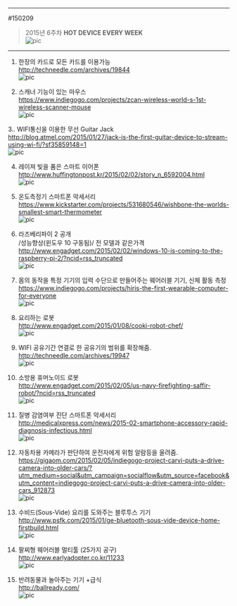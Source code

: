               
---                
#150209             
> 2015년 6주차 **HOT DEVICE EVERY WEEK**               
![pic](../image/MAIN.png)               
                  
---              
  
  
1. 한장의 카드로 모든 카드를 이용가능  
http://techneedle.com/archives/19844  
![pic](../image/150208/1.jpg)  
  
2. 스캐너 기능이 있는 마우스  
https://www.indiegogo.com/projects/zcan-wireless-world-s-1st-wireless-scanner-mouse  
![pic](../image/150208/2.PNG)  
  
3.. WIFI통신을 이용한 무선 Guitar Jack  
http://blog.atmel.com/2015/01/27/jack-is-the-first-guitar-device-to-stream-using-wi-fi/?sf35859148=1  
![pic](../image/150208/3.jpg)  
  
4. 레이져 빛을 품은 스마트 이어폰  
http://www.huffingtonpost.kr/2015/02/02/story_n_6592004.html  
![pic](../image/150208/4.PNG)  
  
  
5. 온도측정기 스마트폰 악세서리  
https://www.kickstarter.com/projects/531680546/wishbone-the-worlds-smallest-smart-thermometer  
![pic](../image/150208/5.jpg)  
  
  
6. 라즈베리파이 2 공개  
/성능향상(윈도우 10 구동됨)/ 전 모델과 같은가격  
http://www.engadget.com/2015/02/02/windows-10-is-coming-to-the-raspberry-pi-2/?ncid=rss_truncated  
![pic](../image/150208/6.jpg)  
  
7. 몸의 동작을 특정 기기의 입력 수단으로 만들어주는 웨어러블 기기, 신체 활동 측정  
https://www.indiegogo.com/projects/hiris-the-first-wearable-computer-for-everyone  
![pic](../image/150208/7.png)  
  
8. 요리하는 로봇  
http://www.engadget.com/2015/01/08/cooki-robot-chef/  
![pic](../image/150208/8.jpg)  
  
  
9. WIFI 공유기간 연결로 한 공유기의 범위를 확장해줌.  
http://techneedle.com/archives/19947  
![pic](../image/150208/9.png)  
  
10. 소방용 휴머노이드 로봇  
http://www.engadget.com/2015/02/05/us-navy-firefighting-saffir-robot/?ncid=rss_truncated  
![pic](../image/150208/10.JPG)  
  
11. 질병 감염여부 진단 스마트폰 악세서리  
http://medicalxpress.com/news/2015-02-smartphone-accessory-rapid-diagnosis-infectious.html  
![pic](../image/150208/11.jpg)  
  
12. 자동차용 카메라가 판단하여 운전자에게 위험 알람등을 울려줌.  
https://gigaom.com/2015/02/05/indiegogo-project-carvi-puts-a-drive-camera-into-older-cars/?utm_medium=social&utm_campaign=socialflow&utm_source=facebook&utm_content=indiegogo-project-carvi-puts-a-drive-camera-into-older-cars_912873  
![pic](../image/150208/12.png)  
  
13. 수비드(Sous-Vide) 요리를 도와주는 블루투스 기기  
http://www.psfk.com/2015/01/ge-bluetooth-sous-vide-device-home-firstbuild.html  
![pic](../image/150208/13.jpg)  
  
14. 팔찌형 웨어러블 멀티툴 (25가지 공구)  
http://www.earlyadopter.co.kr/11233  
![pic](../image/150208/14.jpg)  
  
15. 반려동물과 놀아주는 기기 +급식  
http://ballready.com/  
![pic](../image/150208/15.jpg)  
  
  
